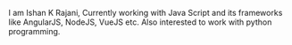 I am Ishan K Rajani, Currently working with Java Script and its frameworks like AngularJS, NodeJS, VueJS etc. Also interested to work with python programming.
